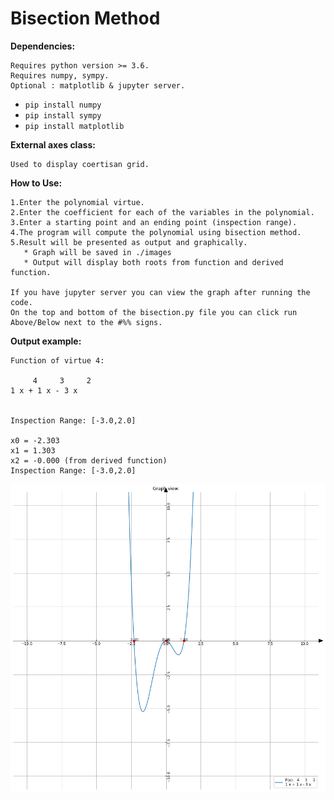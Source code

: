 <h1> Bisection Method </h1>

**Dependencies:**

	Requires python version >= 3.6.
	Requires numpy, sympy.
	Optional : matplotlib & jupyter server.

- `pip install numpy`
- `pip install sympy`
- `pip install matplotlib`

**External axes class:**

	Used to display coertisan grid.

**How to Use:**

	1.Enter the polynomial virtue.
	2.Enter the coefficient for each of the variables in the polynomial.
	3.Enter a starting point and an ending point (inspection range).
	4.The program will compute the polynomial using bisection method.
	5.Result will be presented as output and graphically.
	   * Graph will be saved in ./images
	   * Output will display both roots from function and derived function.

	If you have jupyter server you can view the graph after running the code.
	On the top and bottom of the bisection.py file you can click run Above/Below next to the #%% signs.

**Output example:**

	Function of virtue 4:

		 4     3     2
	1 x + 1 x - 3 x


	Inspection Range: [-3.0,2.0]

	x0 = -2.303
	x1 = 1.303
	x2 = -0.000 (from derived function)
	Inspection Range: [-3.0,2.0]

![Example](images/example.png)
